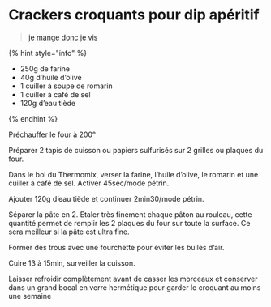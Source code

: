 # Crackers croquants pour dip apéritif

> [je mange donc je vis](http://jemangedoncjevis.be/index.php/crackers-croquants-pour-dip-aperitif/)

{% hint style="info" %}

* 250g de farine
* 40g d’huile d’olive
* 1 cuiller à soupe de romarin
* 1 cuiller à café de sel
* 120g d’eau tiède

{% endhint %}


Préchauffer le four à 200°

Préparer 2 tapis de cuisson ou  papiers sulfurisés sur 2 grilles ou plaques du four.

Dans le bol du Thermomix, verser la farine, l’huile d’olive, le romarin et une cuiller à café de sel. Activer 45sec/mode pétrin.

Ajouter 120g d’eau tiède et continuer 2min30/mode pétrin.

Séparer la pâte en 2.
Etaler très finement chaque pâton au rouleau, cette quantité permet de remplir les 2 plaques du four sur toute la surface. Ce sera meilleur si la pâte est ultra fine.

Former des trous  avec une fourchette pour éviter les bulles d’air.

Cuire 13 à 15min, surveiller la cuisson.

Laisser refroidir complètement avant de casser les morceaux et conserver dans un grand bocal en verre hermétique pour garder le croquant au moins une semaine

